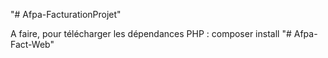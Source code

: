 "# Afpa-FacturationProjet" 

A faire, pour télécharger les dépendances PHP :
composer install "# Afpa-Fact-Web" 
